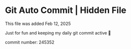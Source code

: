 # Git Auto Commit | Hidden File

This file was added Feb 12, 2025

Just for fun and keeping my daily git commit active 🤪

commit number: 245352
